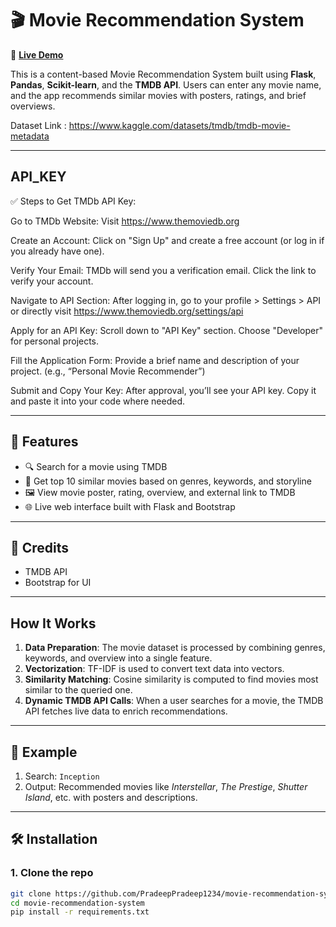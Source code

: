 # 🎬 Movie Recommendation System

🔗 **[Live Demo](https://movie-recommendation-system-v243.onrender.com)**

This is a content-based Movie Recommendation System built using **Flask**, **Pandas**, **Scikit-learn**, and the **TMDB API**. Users can enter any movie name, and the app recommends similar movies with posters, ratings, and brief overviews.

Dataset Link : https://www.kaggle.com/datasets/tmdb/tmdb-movie-metadata

---

## API_KEY 

✅ Steps to Get TMDb API Key:

Go to TMDb Website:
Visit https://www.themoviedb.org

Create an Account:
Click on "Sign Up" and create a free account (or log in if you already have one).

Verify Your Email:
TMDb will send you a verification email. Click the link to verify your account.

Navigate to API Section:
After logging in, go to your profile > Settings > API or directly visit https://www.themoviedb.org/settings/api

Apply for an API Key:
Scroll down to "API Key" section. Choose "Developer" for personal projects.

Fill the Application Form:
Provide a brief name and description of your project. (e.g., “Personal Movie Recommender”)

Submit and Copy Your Key:
After approval, you’ll see your API key. Copy it and paste it into your code where needed.

---

## 🚀 Features

- 🔍 Search for a movie using TMDB
- 🎯 Get top 10 similar movies based on genres, keywords, and storyline
- 🖼️ View movie poster, rating, overview, and external link to TMDB
- 🌐 Live web interface built with Flask and Bootstrap

---

## 📝 Credits
- TMDB API  
- Bootstrap for UI

---

## How It Works

1. **Data Preparation**: The movie dataset is processed by combining genres, keywords, and overview into a single feature.
2. **Vectorization**: TF-IDF is used to convert text data into vectors.
3. **Similarity Matching**: Cosine similarity is computed to find movies most similar to the queried one.
4. **Dynamic TMDB API Calls**: When a user searches for a movie, the TMDB API fetches live data to enrich recommendations.

---

## 🧪 Example

1. Search: `Inception`
2. Output: Recommended movies like *Interstellar*, *The Prestige*, *Shutter Island*, etc. with posters and descriptions.

---

## 🛠️ Installation

### 1. Clone the repo
```bash
git clone https://github.com/PradeepPradeep1234/movie-recommendation-system.git
cd movie-recommendation-system
pip install -r requirements.txt
